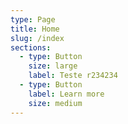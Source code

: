 ```yaml
---
type: Page
title: Home
slug: /index
sections:
  - type: Button
    size: large
    label: Teste r234234
  - type: Button
    label: Learn more
    size: medium
---
```

